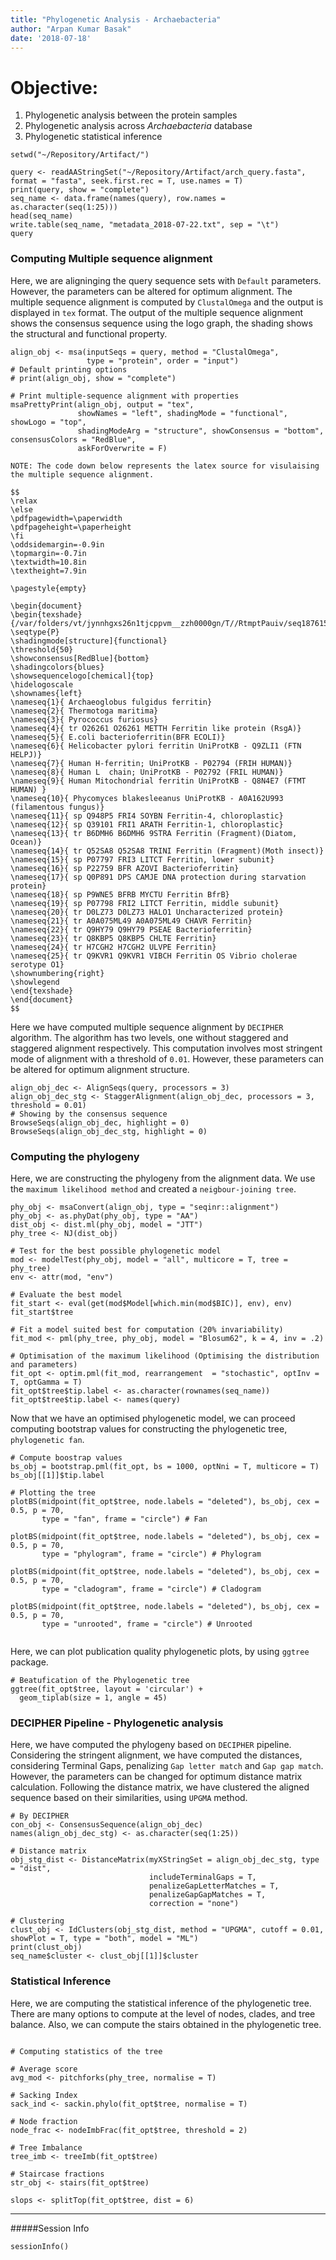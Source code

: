 ```yaml
---
title: "Phylogenetic Analysis - Archaebacteria"
author: "Arpan Kumar Basak"
date: '2018-07-18'
---
```


# Objective:
1. Phylogenetic analysis between the protein samples
2. Phylogenetic analysis across *Archaebacteria* database
3. Phylogenetic statistical inference


```{r Dependencies}
setwd("~/Repository/Artifact/")
```

```{r Data}
query <- readAAStringSet("~/Repository/Artifact/arch_query.fasta", format = "fasta", seek.first.rec = T, use.names = T)
print(query, show = "complete")
seq_name <- data.frame(names(query), row.names = as.character(seq(1:25)))
head(seq_name)
write.table(seq_name, "metadata_2018-07-22.txt", sep = "\t")
query
```
### Computing Multiple sequence alignment
Here, we are aligninging the query sequence sets with `Default` parameters. However, the parameters can be altered for optimum alignment. The multiple sequence alignment is computed by `ClustalOmega` and the output is displayed in `tex` format. The output of the multiple sequence alignment shows the consensus sequence using the logo graph, the shading shows the structural and functional property.

```{r MultipleSequenceAlignment}
align_obj <- msa(inputSeqs = query, method = "ClustalOmega", 
                 type = "protein", order = "input")
# Default printing options
# print(align_obj, show = "complete")

# Print multiple-sequence alignment with properties
msaPrettyPrint(align_obj, output = "tex",
               showNames = "left", shadingMode = "functional", showLogo = "top",
               shadingModeArg = "structure", showConsensus = "bottom", consensusColors = "RedBlue", 
               askForOverwrite = F)

```
```NOTE: The code down below represents the latex source for visulaising the multiple sequence alignment.```
```
$$
\relax
\else
\pdfpagewidth=\paperwidth
\pdfpageheight=\paperheight
\fi
\oddsidemargin=-0.9in
\topmargin=-0.7in
\textwidth=10.8in
\textheight=7.9in

\pagestyle{empty}

\begin{document}
\begin{texshade}{/var/folders/vt/jynnhgxs26n1tjcppvm__zzh0000gn/T//RtmptPauiv/seq1876154b24f.fasta}
\seqtype{P}
\shadingmode[structure]{functional}
\threshold{50}
\showconsensus[RedBlue]{bottom}
\shadingcolors{blues}
\showsequencelogo[chemical]{top}
\hidelogoscale
\shownames{left}
\nameseq{1}{ Archaeoglobus fulgidus ferritin}
\nameseq{2}{ Thermotoga maritima}
\nameseq{3}{ Pyrococcus furiosus}
\nameseq{4}{ tr O26261 O26261 METTH Ferritin like protein (RsgA)}
\nameseq{5}{ E.coli bacterioferritin(BFR ECOLI)}
\nameseq{6}{ Helicobacter pylori ferritin UniProtKB - Q9ZLI1 (FTN HELPJ)}
\nameseq{7}{ Human H-ferritin; UniProtKB - P02794 (FRIH HUMAN)}
\nameseq{8}{ Human L  chain; UniProtKB - P02792 (FRIL HUMAN)}
\nameseq{9}{ Human Mitochondrial ferritin UniProtKB - Q8N4E7 (FTMT HUMAN) }
\nameseq{10}{ Phycomyces blakesleeanus UniProtKB - A0A162U993 (filamentous fungus)}
\nameseq{11}{ sp Q948P5 FRI4 SOYBN Ferritin-4, chloroplastic}
\nameseq{12}{ sp Q39101 FRI1 ARATH Ferritin-1, chloroplastic}
\nameseq{13}{ tr B6DMH6 B6DMH6 9STRA Ferritin (Fragment)(Diatom, Ocean)}
\nameseq{14}{ tr Q52SA8 Q52SA8 TRINI Ferritin (Fragment)(Moth insect)}
\nameseq{15}{ sp P07797 FRI3 LITCT Ferritin, lower subunit}
\nameseq{16}{ sp P22759 BFR AZOVI Bacterioferritin}
\nameseq{17}{ sp Q0P891 DPS CAMJE DNA protection during starvation protein}
\nameseq{18}{ sp P9WNE5 BFRB MYCTU Ferritin BfrB}
\nameseq{19}{ sp P07798 FRI2 LITCT Ferritin, middle subunit}
\nameseq{20}{ tr D0LZ73 D0LZ73 HALO1 Uncharacterized protein}
\nameseq{21}{ tr A0A075ML49 A0A075ML49 CHAVR Ferritin}
\nameseq{22}{ tr Q9HY79 Q9HY79 PSEAE Bacterioferritin}
\nameseq{23}{ tr Q8KBP5 Q8KBP5 CHLTE Ferritin}
\nameseq{24}{ tr H7CGH2 H7CGH2 ULVPE Ferritin}
\nameseq{25}{ tr Q9KVR1 Q9KVR1 VIBCH Ferritin OS Vibrio cholerae serotype O1}
\shownumbering{right}
\showlegend
\end{texshade}
\end{document}
$$
```
Here we have computed multiple sequence alignment by `DECIPHER` algorithm. The algorithm has two levels, one without staggered and staggered alignment respectively. This computation involves most stringent mode of alignment with a threshold of `0.01`. However, these parameters can be altered for optimum alignment structure.

```{r MSA: DECIPHER}
align_obj_dec <- AlignSeqs(query, processors = 3)
align_obj_dec_stg <- StaggerAlignment(align_obj_dec, processors = 3, threshold = 0.01)
# Showing by the consensus sequence
BrowseSeqs(align_obj_dec, highlight = 0)
BrowseSeqs(align_obj_dec_stg, highlight = 0)
```

### Computing the phylogeny
Here, we are constructing the phylogeny from the alignment data. We use the `maximum likelihood method` and created a `neigbour-joining tree`.

```{r Phylogeny}
phy_obj <- msaConvert(align_obj, type = "seqinr::alignment")
phy_obj <- as.phyDat(phy_obj, type = "AA")
dist_obj <- dist.ml(phy_obj, model = "JTT")
phy_tree <- NJ(dist_obj)

# Test for the best possible phylogenetic model
mod <- modelTest(phy_obj, model = "all", multicore = T, tree = phy_tree)
env <- attr(mod, "env")

# Evaluate the best model
fit_start <- eval(get(mod$Model[which.min(mod$BIC)], env), env)
fit_start$tree

# Fit a model suited best for computation (20% invariability)
fit_mod <- pml(phy_tree, phy_obj, model = "Blosum62", k = 4, inv = .2)

# Optimisation of the maximum likelihood (Optimising the distribution and parameters)
fit_opt <- optim.pml(fit_mod, rearrangement  = "stochastic", optInv = T, optGamma = T)
fit_opt$tree$tip.label <- as.character(rownames(seq_name))
fit_opt$tree$tip.label <- names(query)

```

Now that we have an optimised phylogenetic model, we can proceed computing bootstrap values for constructing the phylogenetic tree, `phylogenetic fan`.

```{r Bootstrap Analysis}
# Compute boostrap values
bs_obj = bootstrap.pml(fit_opt, bs = 1000, optNni = T, multicore = T)
bs_obj[[1]]$tip.label

# Plotting the tree
plotBS(midpoint(fit_opt$tree, node.labels = "deleted"), bs_obj, cex = 0.5, p = 70, 
       type = "fan", frame = "circle") # Fan

plotBS(midpoint(fit_opt$tree, node.labels = "deleted"), bs_obj, cex = 0.5, p = 70, 
       type = "phylogram", frame = "circle") # Phylogram

plotBS(midpoint(fit_opt$tree, node.labels = "deleted"), bs_obj, cex = 0.5, p = 70, 
       type = "cladogram", frame = "circle") # Cladogram

plotBS(midpoint(fit_opt$tree, node.labels = "deleted"), bs_obj, cex = 0.5, p = 70, 
       type = "unrooted", frame = "circle") # Unrooted


```

Here, we can plot publication quality phylogenetic plots, by using `ggtree` package.
```{r GGTREE}
# Beatufication of the Phylogenetic tree
ggtree(fit_opt$tree, layout = 'circular') + 
  geom_tiplab(size = 1, angle = 45) 
```

### DECIPHER Pipeline - Phylogenetic analysis
Here, we have computed the phylogeny based on `DECIPHER` pipeline. Considering the stringent alignment, we have computed the distances, considering Terminal Gaps, penalizing `Gap letter match` and `Gap gap match`. However, the parameters can be changed for optimum distance matrix calculation. Following the distance matrix, we have clustered the aligned sequence based on their similarities, using `UPGMA` method.

```{r Phylogeny: Decipher}
# By DECIPHER
con_obj <- ConsensusSequence(align_obj_dec)
names(align_obj_dec_stg) <- as.character(seq(1:25))

# Distance matrix
obj_stg_dist <- DistanceMatrix(myXStringSet = align_obj_dec_stg, type = "dist", 
                               includeTerminalGaps = T, 
                               penalizeGapLetterMatches = T,
                               penalizeGapGapMatches = T,
                               correction = "none")

# Clustering
clust_obj <- IdClusters(obj_stg_dist, method = "UPGMA", cutoff = 0.01, showPlot = T, type = "both", model = "ML")
print(clust_obj)
seq_name$cluster <- clust_obj[[1]]$cluster

```

### Statistical Inference
Here, we are computing the statistical inference of the phylogenetic tree. There are many options to compute at the level of nodes, clades, and tree balance. Also, we can compute the stairs obtained in the phylogenetic tree.

```{r StatisticalInference}

# Computing statistics of the tree

# Average score
avg_mod <- pitchforks(phy_tree, normalise = T)

# Sacking Index
sack_ind <- sackin.phylo(fit_opt$tree, normalise = T)

# Node fraction
node_frac <- nodeImbFrac(fit_opt$tree, threshold = 2)

# Tree Imbalance
tree_imb <- treeImb(fit_opt$tree)

# Staircase fractions
str_obj <- stairs(fit_opt$tree)

slops <- splitTop(fit_opt$tree, dist = 6)

```
---
#####Session Info
```{r SessionInfo}
sessionInfo()
```
